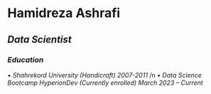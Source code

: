 # Hamidreza Ashrafi
## *_Data Scientist_*
### *Education*
*•	Shahrekord University (Handicraft)*
_2007-2011_
/n *•	Data Science Bootcamp HyperionDev (Currently enrolled)*
_March 2023 – Current_


